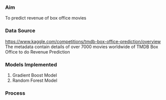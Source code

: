 ### Aim
To predict revenue of box office movies

### Data Source
https://www.kaggle.com/competitions/tmdb-box-office-prediction/overview <br>
The metadata contain details of over 7000 movies worldwide of TMDB Box Office to do Revenue Prediction

### Models Implemented
1. Gradient Boost Model
2. Random Forest Model

### Process
